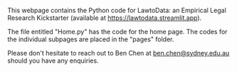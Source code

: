 This webpage contains the Python code for LawtoData: an Empirical Legal Research Kickstarter (available at https://lawtodata.streamlit.app).

The file entitled "Home.py" has the code for the home page. The codes for the individual subpages are placed in the "pages" folder. 

Please don't hesitate to reach out to Ben Chen at ben.chen@sydney.edu.au should you have any enquiries.